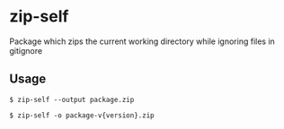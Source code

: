 # zip-self
Package which zips the current working directory while ignoring files in gitignore

## Usage

```
$ zip-self --output package.zip
```

```
$ zip-self -o package-v{version}.zip
```
